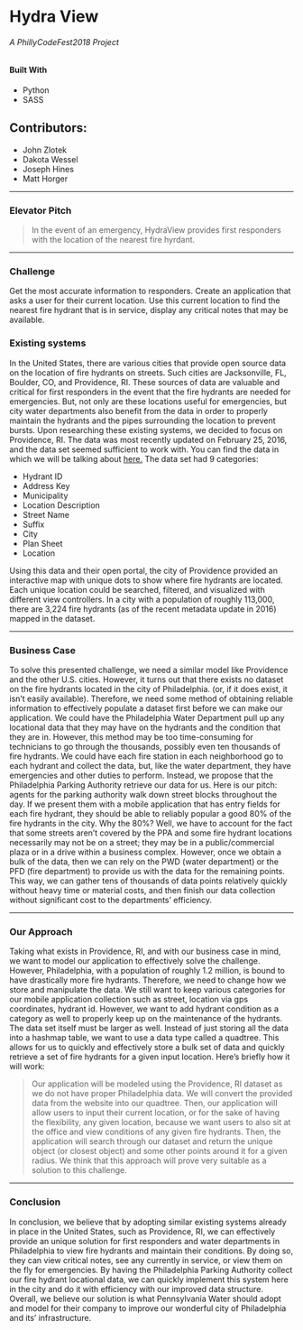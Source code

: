 # **Hydra View**

######  A PhillyCodeFest2018 Project

####  Built With
*  Python  
*  SASS


## Contributors:
* John Zlotek
* Dakota Wessel
* Joseph Hines
* Matt Horger

***

### Elevator Pitch
> In the event of an emergency, HydraView provides first responders with the location of the nearest fire hyrdant.

***

### Challenge

Get the most accurate information to responders. Create an application that asks a user for their current location. Use this current location to find the nearest fire hydrant that is in service, display any critical notes that may be available.

### Existing systems

In the United States, there are various cities that provide open source data on the location of fire hydrants on streets. Such cities are Jacksonville, FL, Boulder, CO, and Providence, RI. These sources of data are valuable and critical for first responders in the event that the fire hydrants are needed for emergencies. But, not only are these locations useful for emergencies, but city water departments also benefit from the data in order to properly maintain the hydrants and the pipes surrounding the location to prevent bursts.
Upon researching these existing systems, we decided to focus on Providence, RI. The data was most recently updated on February 25, 2016, and the data set seemed sufficient to work with. You can find the data in which we will be talking about [here.]("https://data.providenceri.gov/Neighborhoods/Map-view-of-Providence-Fire-Hydrants/pna5-29w9/data")
The data set had 9 categories:
* Hydrant ID
* Address Key
* Municipality
* Location Description
* Street Name
* Suffix
* City
* Plan Sheet
* Location

Using this data and their open portal, the city of Providence provided an interactive map with unique dots to show where fire hydrants are located. Each unique location could be searched, filtered, and visualized with different view controllers. In a city with a population of roughly 113,000, there are 3,224 fire hydrants (as of the recent metadata update in 2016) mapped in the dataset.

***

### Business Case

To solve this presented challenge, we need a similar model like Providence and the other U.S. cities. However, it turns out that there exists no dataset on the fire hydrants located in the city of Philadelphia. (or, if it does exist, it isn’t easily available). Therefore, we need some method of obtaining reliable information to effectively populate a dataset first before we can make our application. We could have the Philadelphia Water Department pull up any locational data that they may have on the hydrants and the condition that they are in. However, this method may be too time-consuming for technicians to go through the thousands, possibly even ten thousands of fire hydrants. We could have each fire station in each neighborhood go to each hydrant and collect the data, but, like the water department, they have emergencies and other duties to perform.
Instead, we propose that the Philadelphia Parking Authority retrieve our data for us. Here is our pitch: agents for the parking authority walk down street blocks throughout the day. If we present them with a mobile application that has entry fields for each fire hydrant, they should be able to reliably popular a good 80% of the fire hydrants in the city.  Why the 80%? Well, we have to account for the fact that some streets aren’t covered by the PPA and some fire hydrant locations necessarily may not be on a street; they may be in a public/commercial plaza or in a drive within a business complex. However, once we obtain a bulk of the data, then we can rely on the PWD (water department) or the PFD (fire department) to provide us with the data for the remaining points. This way, we can gather tens of thousands of data points relatively quickly without heavy time or material costs, and then finish our data collection without significant cost to the departments’ efficiency.

***

### Our Approach

Taking what exists in Providence, RI, and with our business case in mind, we want to model our application to effectively solve the challenge. However, Philadelphia, with a population of roughly 1.2 million, is bound to have drastically more fire hydrants. Therefore, we need to change how we store and manipulate the data. We still want to keep various categories for our mobile application collection such as street, location via gps coordinates, hydrant id. However, we want to add hydrant condition as a category as well to properly keep up on the maintenance of the hydrants.
The data set itself must be larger as well. Instead of just storing all the data into a hashmap table, we want to use a data type called a quadtree. This allows for us to quickly and effectively store a bulk set of data and quickly retrieve a set of fire hydrants for a given input location. Here’s briefly how it will work:
>	Our application will be modeled using the Providence, RI dataset as we do not have proper Philadelphia data. We will convert the provided data from the website into our quadtree. Then, our application will allow users to input their current location, or for the sake of having the flexibility, any given location, because we want users to also sit at the office and view conditions of any given fire hydrants. Then, the application will search through our dataset and return the unique object (or closest object) and some other points around it for a given radius. We think that this approach will prove very suitable as a solution to this challenge.

***

### Conclusion

In conclusion, we believe that by adopting similar existing systems already in place in the United States, such as Providence, RI, we can effectively provide an unique solution for first responders and water departments in Philadelphia to view fire hydrants and maintain their conditions. By doing so, they can view critical notes, see any currently in service, or view them on the fly for emergencies. By having the Philadelphia Parking Authority collect our fire hydrant locational data, we can quickly implement this system here in the city and do it with efficiency with our improved data structure. Overall, we believe our solution is what Pennsylvania Water should adopt and model for their company to improve our wonderful city of Philadelphia and its’ infrastructure.
